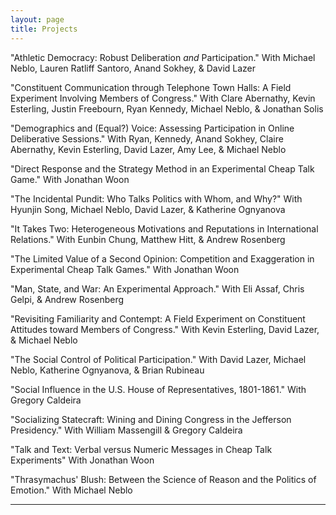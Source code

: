 ```yaml
---
layout: page
title: Projects
---
```


"Athletic Democracy: Robust Deliberation *and* Participation." 
With Michael Neblo, Lauren Ratliff Santoro, Anand Sokhey, & David Lazer

"Constituent Communication through Telephone Town Halls: A Field Experiment Involving Members of Congress."
With Clare Abernathy, Kevin Esterling, Justin Freebourn, Ryan Kennedy, Michael Neblo, & Jonathan Solis

"Demographics and (Equal?) Voice: Assessing Participation in Online Deliberative Sessions."
With Ryan, Kennedy, Anand Sokhey, Claire Abernathy, Kevin Esterling, David Lazer, Amy Lee, & Michael Neblo

"Direct Response and the Strategy Method in an Experimental Cheap Talk Game."
With Jonathan Woon

"The Incidental Pundit: Who Talks Politics with Whom, and Why?" 
With Hyunjin Song, Michael Neblo, David Lazer, & Katherine Ognyanova

"It Takes Two: Heterogeneous Motivations and Reputations in International Relations." 
With Eunbin Chung, Matthew Hitt, & Andrew Rosenberg

"The Limited Value of a Second Opinion: Competition and Exaggeration in Experimental Cheap Talk Games." 
With Jonathan Woon

"Man, State, and War: An Experimental Approach."
With Eli Assaf, Chris Gelpi, & Andrew Rosenberg

"Revisiting Familiarity and Contempt: A Field Experiment on Constituent 
Attitudes toward Members of Congress." 
With Kevin Esterling, David Lazer, & Michael Neblo

"The Social Control of Political Participation." 
With David Lazer, Michael Neblo, Katherine Ognyanova, & Brian Rubineau

"Social Influence in the U.S. House of Representatives, 1801-1861." 
With Gregory Caldeira

"Socializing Statecraft: Wining and Dining Congress in the Jefferson Presidency." With William Massengill & Gregory Caldeira

"Talk and Text: Verbal versus Numeric Messages in Cheap Talk Experiments"
With Jonathan Woon

"Thrasymachus' Blush: Between the Science of Reason and the Politics of Emotion." 
With Michael Neblo

---
